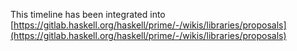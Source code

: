 
This timeline has been integrated into [https://gitlab.haskell.org/haskell/prime/-/wikis/libraries/proposals](https://gitlab.haskell.org/haskell/prime/-/wikis/libraries/proposals)


